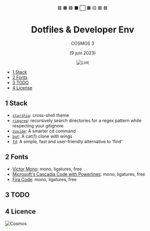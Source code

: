 <div align="center">

🟥
🟧
🟩
⬛
⬜
🟫
🟨
🟪
🟦

# Dotfiles & Developer Env

COSMOS 3

(9 juin 2023)

![Lint](https://github.com/nzaero/cosmos3-unix-dev-conf/blob/main/__DOC__/1-img/icon/badge-lint-passing.svg)

</div>

- [1 Stack](#stack)
- [2 Fonts](#fonts)
- [3 TODO](#todo)
- [4 License](#license)

## 1 Stack

- [`starship`](https://starship.rs/): cross-shell theme
- [`ripgrep`](https://github.com/BurntSushi/ripgrep): recursively search directories for a regex pattern while respecting your gitignore
- [`zoxide`](https://github.com/ajeetdsouza/zoxide): A smarter cd command
- [`bat`](https://github.com/sharkdp/bat): A cat(1) clone with wings
- [`fd`](https://github.com/sharkdp/fd): A simple, fast and user-friendly alternative to 'find'

## 2 Fonts

- [Victor Mono](https://rubjo.github.io/victor-mono/): mono, ligatures, free
- [Microsoft's Cascadia Code with Powerlines](https://github.com/microsoft/cascadia-code): mono, ligatures, free
- [Fira Code](https://github.com/tonsky/FiraCode): mono, ligatures, free

## 3 TODO

## 4 Licence

![Cosmos](https://github.com/nzaero/cosmos3-unix-dev-conf/blob/main/__DOC__/1-img/1cosmos.webp)
